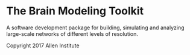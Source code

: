 # The Brain Modeling Toolkit

A software development package for building, simulating and analyzing large-scale networks of different levels of resolution.

Copyright 2017 Allen Institute